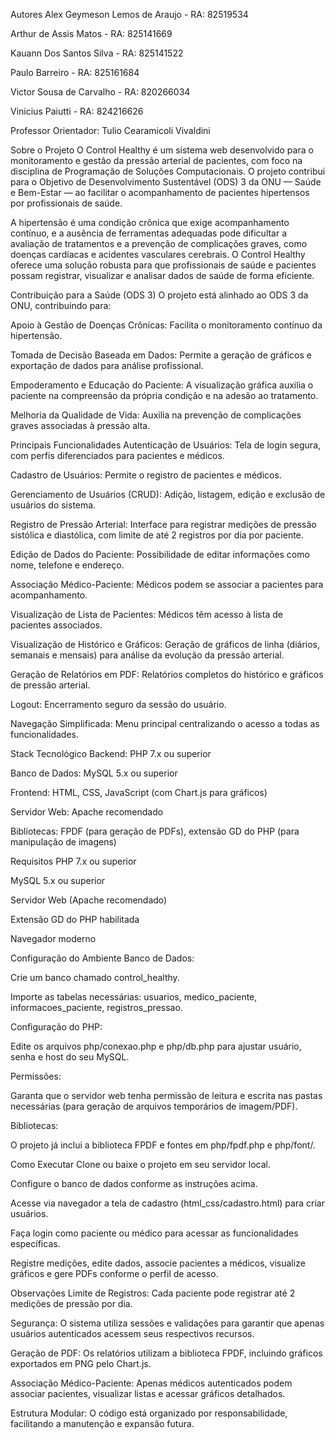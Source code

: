 Autores
Alex Geymeson Lemos de Araujo - RA: 82519534

Arthur de Assis Matos - RA: 825141669

Kauann Dos Santos Silva - RA: 825141522

Paulo Barreiro - RA: 825161684

Victor Sousa de Carvalho - RA: 820266034

Vinicius Paiutti - RA: 824216626

Professor Orientador:
Tulio Cearamicoli Vivaldini

Sobre o Projeto
O Control Healthy é um sistema web desenvolvido para o monitoramento e gestão da pressão arterial de pacientes, com foco na disciplina de Programação de Soluções Computacionais. O projeto contribui para o Objetivo de Desenvolvimento Sustentável (ODS) 3 da ONU — Saúde e Bem-Estar — ao facilitar o acompanhamento de pacientes hipertensos por profissionais de saúde.

A hipertensão é uma condição crônica que exige acompanhamento contínuo, e a ausência de ferramentas adequadas pode dificultar a avaliação de tratamentos e a prevenção de complicações graves, como doenças cardíacas e acidentes vasculares cerebrais. O Control Healthy oferece uma solução robusta para que profissionais de saúde e pacientes possam registrar, visualizar e analisar dados de saúde de forma eficiente.

Contribuição para a Saúde (ODS 3)
O projeto está alinhado ao ODS 3 da ONU, contribuindo para:

Apoio à Gestão de Doenças Crônicas: Facilita o monitoramento contínuo da hipertensão.

Tomada de Decisão Baseada em Dados: Permite a geração de gráficos e exportação de dados para análise profissional.

Empoderamento e Educação do Paciente: A visualização gráfica auxilia o paciente na compreensão da própria condição e na adesão ao tratamento.

Melhoria da Qualidade de Vida: Auxilia na prevenção de complicações graves associadas à pressão alta.

Principais Funcionalidades
Autenticação de Usuários: Tela de login segura, com perfis diferenciados para pacientes e médicos.

Cadastro de Usuários: Permite o registro de pacientes e médicos.

Gerenciamento de Usuários (CRUD): Adição, listagem, edição e exclusão de usuários do sistema.

Registro de Pressão Arterial: Interface para registrar medições de pressão sistólica e diastólica, com limite de até 2 registros por dia por paciente.

Edição de Dados do Paciente: Possibilidade de editar informações como nome, telefone e endereço.

Associação Médico-Paciente: Médicos podem se associar a pacientes para acompanhamento.

Visualização de Lista de Pacientes: Médicos têm acesso à lista de pacientes associados.

Visualização de Histórico e Gráficos: Geração de gráficos de linha (diários, semanais e mensais) para análise da evolução da pressão arterial.

Geração de Relatórios em PDF: Relatórios completos do histórico e gráficos de pressão arterial.

Logout: Encerramento seguro da sessão do usuário.

Navegação Simplificada: Menu principal centralizando o acesso a todas as funcionalidades.

Stack Tecnológico
Backend: PHP 7.x ou superior

Banco de Dados: MySQL 5.x ou superior

Frontend: HTML, CSS, JavaScript (com Chart.js para gráficos)

Servidor Web: Apache recomendado

Bibliotecas: FPDF (para geração de PDFs), extensão GD do PHP (para manipulação de imagens)

Requisitos
PHP 7.x ou superior

MySQL 5.x ou superior

Servidor Web (Apache recomendado)

Extensão GD do PHP habilitada

Navegador moderno

Configuração do Ambiente
Banco de Dados:

Crie um banco chamado control_healthy.

Importe as tabelas necessárias: usuarios, medico_paciente, informacoes_paciente, registros_pressao.

Configuração do PHP:

Edite os arquivos php/conexao.php e php/db.php para ajustar usuário, senha e host do seu MySQL.

Permissões:

Garanta que o servidor web tenha permissão de leitura e escrita nas pastas necessárias (para geração de arquivos temporários de imagem/PDF).

Bibliotecas:

O projeto já inclui a biblioteca FPDF e fontes em php/fpdf.php e php/font/.

Como Executar
Clone ou baixe o projeto em seu servidor local.

Configure o banco de dados conforme as instruções acima.

Acesse via navegador a tela de cadastro (html_css/cadastro.html) para criar usuários.

Faça login como paciente ou médico para acessar as funcionalidades específicas.

Registre medições, edite dados, associe pacientes a médicos, visualize gráficos e gere PDFs conforme o perfil de acesso.

Observações
Limite de Registros: Cada paciente pode registrar até 2 medições de pressão por dia.

Segurança: O sistema utiliza sessões e validações para garantir que apenas usuários autenticados acessem seus respectivos recursos.

Geração de PDF: Os relatórios utilizam a biblioteca FPDF, incluindo gráficos exportados em PNG pelo Chart.js.

Associação Médico-Paciente: Apenas médicos autenticados podem associar pacientes, visualizar listas e acessar gráficos detalhados.

Estrutura Modular: O código está organizado por responsabilidade, facilitando a manutenção e expansão futura.

